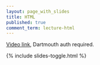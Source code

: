```yaml
---
layout: page_with_slides
title: HTML
published: true
comment_term: lecture-html
---
```


[Video link](https://dartmouth.techsmithrelay.com/2qPA), Dartmouth auth required.

{% include slides-toggle.html %}
